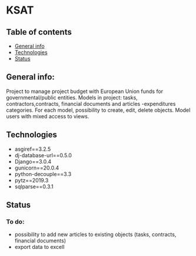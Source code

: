 # KSAT

## Table of contents
* [General info](#general-info)
* [Technologies](#technologies)
* [Status](#status)


## General info:

Project to manage project budget with European Union funds for governmental/public entities. 
Models in project: tasks, contractors,contracts, financial documents and articles -expenditures categories. 
For each model, possibility to create, edit, delete objects.
Model users with mixed access to views.

## Technologies

* asgiref==3.2.5
* dj-database-url==0.5.0
* Django==3.0.4
* gunicorn==20.0.4
* python-decouple==3.3
* pytz==2019.3
* sqlparse==0.3.1

## Status

### To do:
* possibility to add new articles to existing objects (tasks, contracts, financial documents)
* export data to excell
